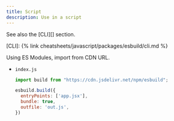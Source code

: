 ```yaml
---
title: Script
description: Use in a script
---
```


See also the [CLI][] section.

[CLI]: {% link cheatsheets/javascript/packages/esbuild/cli.md %}

Using ES Modules, import from CDN URL.

- `index.js`
    ```javascript
    import build from "https://cdn.jsdelivr.net/npm/esbuild";

    esbuild.build({
      entryPoints: ['app.jsx'],
      bundle: true,
      outfile: 'out.js',
    })
    ```
